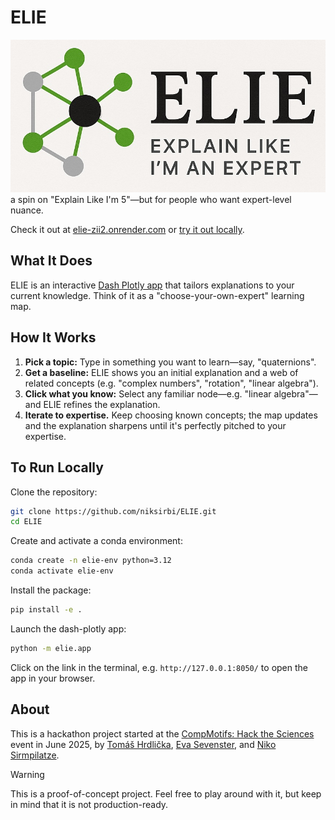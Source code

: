 # ELIE

![alt text](logo.jpg)
a spin on "Explain Like I'm 5"—but for people who want expert-level nuance.

Check it out at [elie-zii2.onrender.com](https://elie-zii2.onrender.com/) or [try it out locally](#to-run-locally).

## What It Does

ELIE is an interactive [Dash Plotly app](https://dash.plotly.com/) that tailors explanations to your current knowledge.
Think of it as a "choose-your-own-expert" learning map.

## How It Works

1. **Pick a topic:** Type in something you want to learn—say, "quaternions".
2. **Get a baseline:** ELIE shows you an initial explanation and a web of related concepts (e.g. "complex numbers", "rotation", "linear algebra").
3. **Click what you know:** Select any familiar node—e.g. "linear algebra"—and ELIE refines the explanation.
4. **Iterate to expertise.**
   Keep choosing known concepts; the map updates and the explanation sharpens until it's perfectly pitched to your expertise.

## To Run Locally

Clone the repository:
```bash
git clone https://github.com/niksirbi/ELIE.git
cd ELIE
```

Create and activate a conda environment:
```bash
conda create -n elie-env python=3.12
conda activate elie-env
```

Install the package:
```bash
pip install -e .
```

Launch the dash-plotly app:

```bash
python -m elie.app
```

Click on the link in the terminal, e.g. `http://127.0.0.1:8050/` to open the app in your browser.

## About

This is a hackathon project started at the [CompMotifs: Hack the Sciences](https://lu.ma/apsqlxlj?tk=jK3xrw) event in June 2025,
by [Tomáš Hrdlička](https://github.com/tomashrdlicka), [Eva Sevenster](https://github.com/eva-se), and [Niko Sirmpilatze](https://github.com/niksirbi).

> [!warning]
> This is a proof-of-concept project. Feel free to play around with it, but
> keep in mind that it is not production-ready.
